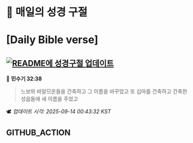 # 🙏 매일의 성경 구절
# [Daily Bible verse]
## [![README에 성경구절 업데이트](https://github.com/DONGSUKA/first_test/actions/workflows/update-readme-bible.yml/badge.svg)](https://github.com/DONGSUKA/first_test/actions/workflows/update-readme-bible.yml)
<!-- START_BIBLE_VERSE -->
📖 **민수기 32:38**
> 느보와 바알므온들을 건축하고 그 이름을 바꾸었고 또 십마를 건축하고 건축한 성읍들에 새 이름을 주었고

🕊️ _업데이트 시각: 2025-09-14 00:43:32 KST_
  <!-- END_BIBLE_VERSE -->
## GITHUB_ACTION

